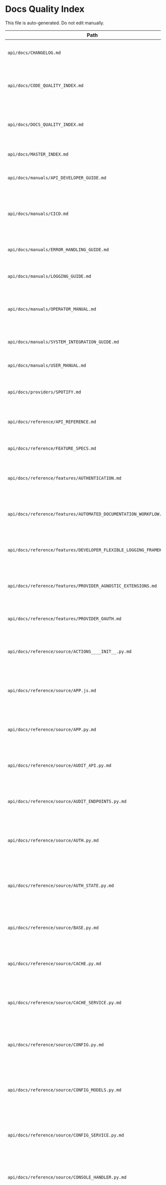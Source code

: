 <!-- ID: API-204 -->
# Docs Quality Index

This file is auto-generated. Do not edit manually.

| Path | Description |
|------|-------------|
| `api/docs/CHANGELOG.md` | Record of all notable changes made to the API. |
| `api/docs/CODE_QUALITY_INDEX.md` | Index for documents related to code quality standards and reports. |
| `api/docs/DOCS_QUALITY_INDEX.md` | Index for documents related to documentation quality and standards. |
| `api/docs/MASTER_INDEX.md` | Master index for all API documentation. |
| `api/docs/manuals/API_DEVELOPER_GUIDE.md` | Guide for developers working on or with the API. |
| `api/docs/manuals/CICD.md` | Documentation for the Continuous Integration and Continuous Deployment pipeline. |
| `api/docs/manuals/ERROR_HANDLING_GUIDE.md` | Guide on how errors are handled within the API. |
| `api/docs/manuals/LOGGING_GUIDE.md` | Guide to the logging framework and conventions. |
| `api/docs/manuals/OPERATOR_MANUAL.md` | Manual for operators responsible for deploying and maintaining the API. |
| `api/docs/manuals/SYSTEM_INTEGRATION_GUIDE.md` | Guide for integrating other systems with the API. |
| `api/docs/manuals/USER_MANUAL.md` | Manual for end-users of the API. |
| `api/docs/providers/SPOTIFY.md` | Documentation specific to the Spotify music provider integration. |
| `api/docs/reference/API_REFERENCE.md` | Comprehensive reference for all API endpoints. |
| `api/docs/reference/FEATURE_SPECS.md` | Specifications for various features of the API. |
| `api/docs/reference/features/AUTHENTICATION.md` | Detailed documentation of the API's authentication mechanism. |
| `api/docs/reference/features/AUTOMATED_DOCUMENTATION_WORKFLOW.md` | Documentation of the automated workflow for generating documentation. |
| `api/docs/reference/features/DEVELOPER_FLEXIBLE_LOGGING_FRAMEWORK.md` | Documentation of the flexible logging framework for developers. |
| `api/docs/reference/features/PROVIDER_AGNOSTIC_EXTENSIONS.md` | Documentation of the provider-agnostic extension system. |
| `api/docs/reference/features/PROVIDER_OAUTH.md` | Documentation of the OAuth flow for music providers. |
| `api/docs/reference/source/ACTIONS____INIT__.py.md` | Auto-generated documentation for the error handler actions module. |
| `api/docs/reference/source/APP.js.md` | Auto-generated documentation for the main JavaScript application file. |
| `api/docs/reference/source/APP.py.md` | Auto-generated documentation for the main Flask application file. |
| `api/docs/reference/source/AUDIT_API.py.md` | Auto-generated documentation for the API auditing script. |
| `api/docs/reference/source/AUDIT_ENDPOINTS.py.md` | Auto-generated documentation for the endpoint auditing script. |
| `api/docs/reference/source/AUTH.py.md` | Auto-generated documentation for the authentication routes. |
| `api/docs/reference/source/AUTH_STATE.py.md` | Auto-generated documentation for the authentication state management module. |
| `api/docs/reference/source/BASE.py.md` | Auto-generated documentation for the base provider class. |
| `api/docs/reference/source/CACHE.py.md` | Auto-generated documentation for the cache management routes. |
| `api/docs/reference/source/CACHE_SERVICE.py.md` | Auto-generated documentation for the cache management service. |
| `api/docs/reference/source/CONFIG.py.md` | Auto-generated documentation for the configuration management module. |
| `api/docs/reference/source/CONFIG_MODELS.py.md` | Auto-generated documentation for the Pydantic configuration models. |
| `api/docs/reference/source/CONFIG_SERVICE.py.md` | Auto-generated documentation for the configuration management service. |
| `api/docs/reference/source/CONSOLE_HANDLER.py.md` | Auto-generated documentation for the console logging handler. |
| `api/docs/reference/source/CRUD.py.md` | Auto-generated documentation for the database CRUD operations. |
| `api/docs/reference/source/DATABASE_JOB_HANDLER.py.md` | Auto-generated documentation for the database job logging handler. |
| `api/docs/reference/source/DATABASE____INIT__.py.md` | Auto-generated documentation for the database module. |
| `api/docs/reference/source/DB.py.md` | Auto-generated documentation for the database service. |
| `api/docs/reference/source/DEPS.py.md` | Auto-generated documentation for FastAPI dependency injection. |
| `api/docs/reference/source/DOWNLOAD.py.md` | Auto-generated documentation for the download schema. |
| `api/docs/reference/source/DOWNLOADS.py.md` | Auto-generated documentation for the download routes. |
| `api/docs/reference/source/DOWNLOAD_SERVICE.py.md` | Auto-generated documentation for the download management service. |
| `api/docs/reference/source/ERROR_HANDLER____INIT__.py.md` | Auto-generated documentation for the error handler module. |
| `api/docs/reference/source/FILTERS.py.md` | Auto-generated documentation for the logging filters module. |
| `api/docs/reference/source/FORMATTER.py.md` | Auto-generated documentation for the error handler formatter. |
| `api/docs/reference/source/FUNCTIONAL_TEST.py.md` | Auto-generated documentation for the functional test script. |
| `api/docs/reference/source/GENERATE_ENDPOINTS_DOC.py.md` | Auto-generated documentation for the endpoint documentation generator. |
| `api/docs/reference/source/GENERATE_OPENAPI.py.md` | Auto-generated documentation for the OpenAPI specification generator. |
| `api/docs/reference/source/GENERATE_SOURCE_DOCS.py.md` | Auto-generated documentation for the source code documentation generator. |
| `api/docs/reference/source/GENERIC.py.md` | Auto-generated documentation for the generic schemas module. |
| `api/docs/reference/source/GLOBALS.py.md` | Auto-generated documentation for the global variables module. |
| `api/docs/reference/source/HOOKS.py.md` | Auto-generated documentation for the error handler hooks module. |
| `api/docs/reference/source/JSON_AUDIT_HANDLER.py.md` | Auto-generated documentation for the JSON audit logging handler. |
| `api/docs/reference/source/LINTER.py.md` | Auto-generated documentation for the project linter script. |
| `api/docs/reference/source/LOGGING_CONFIG.py.md` | Auto-generated documentation for the logging configuration module. |
| `api/docs/reference/source/LOGGING_FRAMEWORK____INIT__.py.md` | Auto-generated documentation for the logging framework module. |
| `api/docs/reference/source/LOGGING_HANDLERS____INIT__.py.md` | Auto-generated documentation for the logging handlers module. |
| `api/docs/reference/source/LOGGING_SCHEMAS.py.md` | Auto-generated documentation for the logging schemas module. |
| `api/docs/reference/source/LOGGING_SERVICE.py.md` | Auto-generated documentation for the logging service. |
| `api/docs/reference/source/LOG_CRITICAL.py.md` | Auto-generated documentation for the critical log action. |
| `api/docs/reference/source/MAIN.py.md` | Auto-generated documentation for the main API entry point. |
| `api/docs/reference/source/METADATA.py.md` | Auto-generated documentation for the metadata schemas module. |
| `api/docs/reference/source/METADATA_SERVICE.py.md` | Auto-generated documentation for the metadata management service. |
| `api/docs/reference/source/MODELS.py.md` | Auto-generated documentation for the database models. |
| `api/docs/reference/source/NETWORK.py.md` | Auto-generated documentation for the network routes. |
| `api/docs/reference/source/NETWORK_SERVICE.py.md` | Auto-generated documentation for the network management service. |
| `api/docs/reference/source/NOTIFICATIONS.py.md` | Auto-generated documentation for the notifications routes. |
| `api/docs/reference/source/NOTIFICATIONS_SERVICE.py.md` | Auto-generated documentation for the notifications service. |
| `api/docs/reference/source/PLAYLISTS.py.md` | Auto-generated documentation for the playlists routes. |
| `api/docs/reference/source/PLAYLISTS_SERVICE.py.md` | Auto-generated documentation for the playlists service. |
| `api/docs/reference/source/PROVIDERS____INIT__.py.md` | Auto-generated documentation for the providers module. |
| `api/docs/reference/source/REQUEST_ID.py.md` | Auto-generated documentation for the request ID middleware. |
| `api/docs/reference/source/ROUTES____INIT__.py.md` | Auto-generated documentation for the routes module. |
| `api/docs/reference/source/SCHEMAS.py.md` | Auto-generated documentation for the main schemas module. |
| `api/docs/reference/source/SEARCH.py.md` | Auto-generated documentation for the search routes and service. |
| `api/docs/reference/source/SERVICE.py.md` | Auto-generated documentation for the logging service module. |
| `api/docs/reference/source/SERVICES____INIT__.py.md` | Auto-generated documentation for the services module. |
| `api/docs/reference/source/SESSION.py.md` | Auto-generated documentation for the database session management. |
| `api/docs/reference/source/SNITCH.go.md` | Auto-generated documentation for the snitch Go program. |
| `api/docs/reference/source/SPOTIFY.py.md` | Auto-generated documentation for the Spotify schemas module. |
| `api/docs/reference/source/SPOTIFY_CONNECTOR.py.md` | Auto-generated documentation for the Spotify provider connector. |
| `api/docs/reference/source/SPOTI_CLIENT.py.md` | Auto-generated documentation for the Spotify client service. |
| `api/docs/reference/source/SYNC.py.md` | Auto-generated documentation for the sync routes and models. |
| `api/docs/reference/source/SYNC_SERVICE.py.md` | Auto-generated documentation for the sync service. |
| `api/docs/reference/source/SYSTEM.py.md` | Auto-generated documentation for the system routes. |
| `api/docs/reference/source/TEST_AUTH_FLOW.py.md` | Auto-generated documentation for the authentication flow test script. |
| `api/docs/reference/source/TRACKS.py.md` | Auto-generated documentation for the tracks routes. |
| `api/docs/reference/source/TRACKS_SERVICE.py.md` | Auto-generated documentation for the tracks service. |
| `api/docs/reference/source/TRIGGERS.py.md` | Auto-generated documentation for the error handler triggers. |
| `api/docs/reference/source/USER.py.md` | Auto-generated documentation for the user routes. |
| `api/docs/reference/source/USER_SERVICE.py.md` | Auto-generated documentation for the user service. |
| `api/docs/reference/source/WEBHOOK.py.md` | Auto-generated documentation for the webhook error handler action. |
| `api/docs/reference/source/WEBHOOKS.py.md` | Auto-generated documentation for the webhooks routes. |
| `api/docs/system/ERROR_HANDLING_DESIGN.md` | Design document for the error handling system. |
| `api/docs/system/INSTALLATION.md` | Installation instructions for the API. |
| `api/docs/system/PRIVACY_COMPLIANCE.md` | Documentation regarding privacy compliance and data handling. |
| `api/docs/system/REQUIREMENTS.md` | System and software requirements for the API. |
